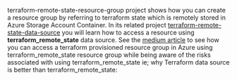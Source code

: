 terraform-remote-state-resource-group project shows how you can create a resource group by referring to terraform state which is remotely stored in Azure Storage Account Container.
In its related project [terraform-remote-state-data-source](https://github.com/madhubanti0007/terraform-code-samples/tree/master/terraform-remote-state-data-source) you will learn how to access a resource using **terraform_remote_state** data source.
See the [medium article](https://medium.com/@madhubanti0007/data-sources-or-terraform-remote-state-in-terraform-make-your-control-secured-over-cloud-c20c0511d9cf) to see how you can access a terraform provisioned resource group in Azure using terraform_remote_state resource group while being aware of the risks associated with using terraform_remote_state ie; why Terraform data source is better than terraform_remote_state:

